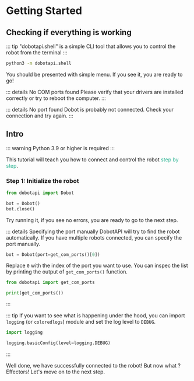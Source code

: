 # Getting Started

## Checking if everything is working

::: tip
"dobotapi.shell" is a simple CLI tool that allows you to control the robot from the terminal
:::

```bash
python3 -m dobotapi.shell
```

You should be presented with simple menu. If you see it, you are ready to go!

::: details No COM ports found
Please verify that your drivers are installed correctly or try to reboot the computer.
:::

::: details No port found
Dobot is probably not connected. Check your connection and try again.
:::

## Intro

::: warning
Python 3.9 or higher is required
:::

This tutorial will teach you how to connect and control the robot <span style="color: #2cb392">step by step</span>.

### Step 1: Initialize the robot

```python
from dobotapi import Dobot

bot = Dobot()
bot.close()
```

Try running it, if you see no errors, you are ready to go to the next step.

::: details Specifying the port manually
DobotAPI will try to find the robot automatically. If you have multiple robots connected, you can specify the port manually.

```python
bot = Dobot(port=get_com_ports()[0])
```

Replace `0` with the index of the port you want to use.
You can inspec the list by printing the output of `get_com_ports()` function.

```python
from dobotapi import get_com_ports

print(get_com_ports())
```

:::

::: tip
If you want to see what is happening under the hood, you can import `logging` (or `coloredlogs`) module and set the log level to `DEBUG`.

```python
import logging

logging.basicConfig(level=logging.DEBUG)
```

:::

Well done, we have successfully connected to the robot! But now what ? Effectors! Let's move on to the next step.
